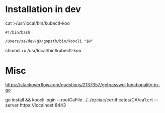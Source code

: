 
# Installation in dev

cat >/usr/local/bin/kubectl-koo

```
#!/bin/bash

/Users/sa/dev/gX/gopath/bin/koocli "$@"
```
chmod +x /usr/local/bin/kubectl-koo



# Misc

https://stackoverflow.com/questions/2137357/getpasswd-functionality-in-go


go install && koocli login --rootCaFile ../../ezciac/certificates/CA/ca1.crt --server https://localhost:8443


